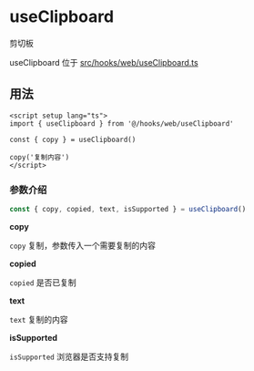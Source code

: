 # useClipboard

剪切板

useClipboard 位于 [src/hooks/web/useClipboard.ts](https://github.com/kailong321200875/vue-element-plus-admin/tree/master/src/hooks/web/useClipboard.ts)

## 用法

```vue
<script setup lang="ts">
import { useClipboard } from '@/hooks/web/useClipboard'

const { copy } = useClipboard()

copy('复制内容')
</script>

```

### 参数介绍

```ts
const { copy, copied, text, isSupported } = useClipboard()
```

**copy**

`copy` 复制，参数传入一个需要复制的内容

**copied**

`copied` 是否已复制

**text**

`text` 复制的内容

**isSupported**

`isSupported` 浏览器是否支持复制
